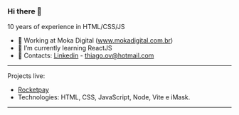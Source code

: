### Hi there 👋


10 years of experience in HTML/CSS/JS

- 🔭 Working at Moka Digital (www.mokadigital.com.br)
- 🌱 I’m currently learning ReactJS
- 📩 Contacts: <a href="https://www.linkedin.com/in/thiagoov/">Linkedin</a> - <a href="mailto:thiago.ov@hotmail.com"/>thiago.ov@hotmail.com</a>
<hr />

Projects live:
- <a href="https://rocketpay-homepage.vercel.app/">Rocketpay</a>
- Technologies: HTML, CSS, JavaScript, Node, Vite e iMask.
<hr />
